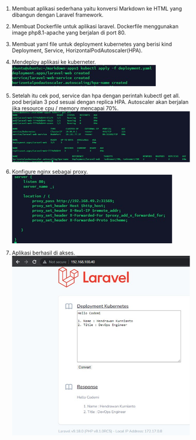 
1. Membuat aplikasi sederhana yaitu konversi Markdown ke HTML yang dibangun dengan Laravel framework.
2. Membuat Dockerfile untuk aplikasi laravel. Dockerfile menggunakan image php8.1-apache yang berjalan di port 80.
3. Membuat yaml file untuk deployment kubernetes yang berisi kind Deployment, Service, HorizontalPodAutoscaler(HPA).
4. Mendeploy aplikasi ke kuberneter.
   ![alt text](image/Screenshot_1.jpg)
   
5. Setelah itu cek pod, service dan hpa dengan perintah kubectl get all. pod berjalan 3 pod sesuai dengan replica HPA. Autoscaler akan berjalan jika resource cpu / memory mencapai 70%.
   ![alt text](image/Screenshot_3.jpg)

6. Konfigure nginx sebagai proxy.
   ![alt text](image/Screenshot_4.jpg)
   
7. Aplikasi berhasil di akses.
   ![alt text](image/Screenshot_2.jpg)